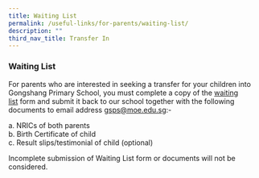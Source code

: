 ```yaml
---
title: Waiting List
permalink: /useful-links/for-parents/waiting-list/
description: ""
third_nav_title: Transfer In
---
```

### **Waiting List**
For parents who are interested in seeking a transfer for your children into Gongshang Primary School, you must complete a copy of the&nbsp;[waiting list](/files/waiting%20list.pdf)&nbsp;form and submit it back to our school together with the following documents to email address gsps@moe.edu.sg:-

a. NRICs of both parents<br>
b. Birth Certificate of child<br>
c. Result slips/testimonial of child (optional)

Incomplete submission of Waiting List form or documents will not be considered.
